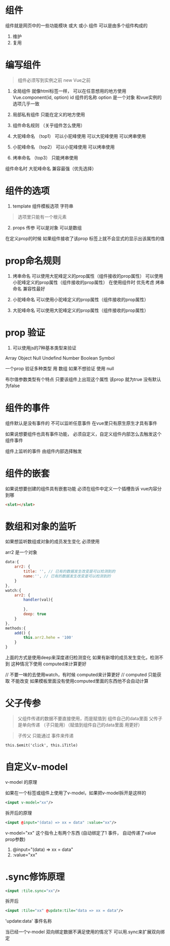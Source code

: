 # 组件

组件就是网页中的一些功能模块 或大 或小
组件 可以是由多个组件构成的

1. 维护
2. 复用 

# 编写组件

> 组件必须写到实例之前 new Vue之前

1. 全局组件 
就像html标签一样， 可以在任意想用的地方使用
Vue.component(id,  option)
id 组件的名称
option 是一个对象 和vue实例的选项几乎一致

2. 局部私有组件
只能在定义的地方使用

3. 组件命名规则 （关乎组件怎么使用）

1. 大驼峰命名 （top1）
可以小驼峰使用
可以大驼峰使用
可以烤串使用


2. 小驼峰命名 （top2）
可以小驼峰使用
可以烤串使用

3. 烤串命名 （top3）
只能烤串使用

组件命名时 大驼峰命名 兼容最强（优先选择）



# 组件的选项

1. template 组件模板选项 字符串

> 选项里只能有一个根元素

2. props 传参 可以是对象 可以是数组

在定义prop的时候 如果组件接收了该prop 标签上就不会显式的显示出该属性的值


# prop命名规则

1. 烤串命名
可以使用大驼峰定义的prop属性（组件接收的prop属性）
可以使用小驼峰定义的prop属性（组件接收的prop属性）
在使用组件时 优先考虑 烤串命名 兼容性最好

2. 小驼峰命名
可以使用小驼峰定义的prop属性（组件接收的prop属性）

3. 大驼峰命名 
可以使用大驼峰定义的prop属性（组件接收的prop属性）


# prop 验证

1. 可以使用js的7种基本类型来验证

Array Object Null Undefind Number Boolean Symbol

一个prop 验证多种类型 用 数组
如果不想验证 使用 null

布尔值参数类型有个特点 只要该组件上出现这个属性 该prop 就为true 没有默认为false

# 组件的事件

组件默认是没有事件的 不可以监听任意事件
在vue里只有原生原生才具有事件

如果说想要组件也具有事件功能， 必须自定义，自定义组件内部怎么去触发这个组件事件

组件上监听的事件 由组件内部选择触发

# 组件的嵌套

如果说想要创建的组件具有嵌套功能 必须在组件中定义一个插槽告诉 vue内容分到哪

```html
<slot></slot>
````

# 数组和对象的监听

如果想监听数组或对象的成员发生变化 必须使用

arr2 是一个对象

```js
data:{
    arr2: { 
        title: '', // 已有的数据发生改变是可以检测到的
        name:'', // 已有的数据发生改变是可以检测到的
    }
},
watch:{
    arr2: {
        handler(val){
        
        },
        deep: true
    }
},
methods:{
    add() {
        this.arr2.hehe = '100'
    }
}
```

上面的方式是使用deep来深度递归检测变化 如果有新增的成员发生变化，检测不到
这种情况下使用 computed来计算更好

// 不要一味的去使用watch，有时候 computed来计算更好
// computed 只能获取 不能改变 如果模板里面没有使用computed里面的东西他不会自动计算


# 父子传参

> 父组件传递的数据不要直接使用，而是赋值到 组件自己的data里面
> 父传子是单向传递 （子只能用）（赋值到组件自己的data里面 用更好）

> 子传父 只能通过 事件来传递
```
this.$emit('click', this.iTitle)
```

# 自定义v-model

v-model 的原理

如果在一个标签或组件上使用了v-model，如果把v-model拆开是这样的

```xml
<input v-model="xx"/>
```
拆开后的原理

```xml
<input @input="(data) => xx = data" :value="xx"/>
```

v-model="xx" 这个指令上有两个东西 (自动绑定了1 事件， 自动传递了value prop参数)
1. @input="(data) => xx = data" 
2. :value="xx"

# .sync修饰原理

```xml
<input :tile.sync="xx"/>
```
拆开后
```xml
<input :tile="xx" @update:tile="data => xx = data"/>
```
'update:data' 事件名称

当已经一个v-model 双向绑定数据不满足使用的情况下 可以用.sync来扩展双向绑定